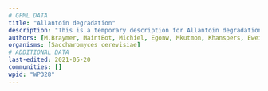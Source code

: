 ```yaml
---
# GPML DATA
title: "Allantoin degradation"
description: "This is a temporary description for Allantoin degradation"
authors: [M.Braymer, MaintBot, Michiel, Egonw, Mkutmon, Khanspers, Eweitz]
organisms: [Saccharomyces cerevisiae]
# ADDITIONAL DATA
last-edited: 2021-05-20
communities: []
wpid: "WP328"
---
```

